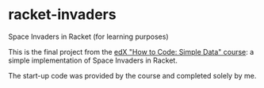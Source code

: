 # racket-invaders
Space Invaders in Racket (for learning purposes)

This is the final project from the [edX "How to Code: Simple Data" course](https://learning.edx.org/course/course-v1:UBCx+HtC1x+2T2017/home):
a simple implementation of Space Invaders in Racket.

The start-up code was provided by the course and completed solely by me.
